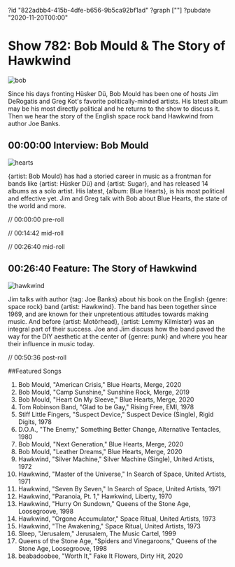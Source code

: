 ?id "822adbb4-415b-4dfe-b656-9b5ca92bf1ad"
?graph [""]
?pubdate "2020-11-20T00:00"
# Show 782: Bob Mould & The Story of Hawkwind
![bob](https://static.soundopinions.org/images/2020/bob2.jpeg)

Since his days fronting Hüsker Dü, Bob Mould has been one of hosts Jim DeRogatis and Greg Kot's favorite politically-minded artists. His latest album may be his most directly political and he returns to the show to discuss it. Then we hear the story of the English space rock band Hawkwind from author Joe Banks. 


## 00:00:00 Interview: Bob Mould
![hearts](https://static.soundopinions.org/images/2020/bob.jpeg)

{artist: Bob Mould} has had a storied career in music as a frontman for bands like {artist: Hüsker Dü} and {artist: Sugar}, and has released 14 albums as a solo artist. His latest, {album: Blue Hearts}, is his most political and effective yet. Jim and Greg talk with Bob about Blue Hearts, the state of the world and more.



// 00:00:00 pre-roll

// 00:14:42 mid-roll

// 00:26:40 mid-roll

## 00:26:40 Feature: The Story of Hawkwind
![hawkwind](https://static.soundopinions.org/images/2020/hawkwind.jpeg)

Jim talks with author {tag: Joe Banks} about his book on the English {genre: space rock} band {artist: Hawkwind}. The band has been together since 1969, and are known for their unpretentious attitudes towards making music. And before {artist: Motörhead}, {artist: Lemmy Kilmister} was an integral part of their success. Joe and Jim discuss how the band paved the way for the DIY aesthetic at the center of {genre: punk} and where you hear their influence in music today.


// 00:50:36 post-roll



##Featured Songs

1. Bob Mould, "American Crisis," Blue Hearts, Merge, 2020
1. Bob Mould, "Camp Sunshine," Sunshine Rock, Merge, 2019
1. Bob Mould, "Heart On My Sleeve," Blue Hearts, Merge, 2020
1. Tom Robinson Band, "Glad to be Gay," Rising Free, EMI, 1978
1. Stiff Little Fingers, "Suspect Device," Suspect Device (Single), Rigid Digits, 1978
1. D.O.A., "The Enemy," Something Better Change, Alternative Tentacles, 1980
1. Bob Mould, "Next Generation," Blue Hearts, Merge, 2020
1. Bob Mould, "Leather Dreams," Blue Hearts, Merge, 2020
1. Hawkwind, "Silver Machine," Silver Machine (Single), United Artists, 1972
1. Hawkwind, "Master of the Universe," In Search of Space, United Artists, 1971
1. Hawkwind, "Seven By Seven," In Search of Space, United Artists, 1971
1. Hawkwind, "Paranoia, Pt. 1," Hawkwind, Liberty, 1970
1. Hawkwind, "Hurry On Sundown," Queens of the Stone Age, Loosegroove, 1998
1. Hawkwind, "Orgone Accumulator," Space Ritual, United Artists, 1973
1. Hawkwind, "The Awakening," Space Ritual, United Artists, 1973
1. Sleep, "Jerusalem," Jerusalem, The Music Cartel, 1999
1. Queens of the Stone Age, "Spiders and Vinegaroons," Queens of the Stone Age, Loosegroove, 1998
1. beabadoobee, "Worth It," Fake It Flowers, Dirty Hit, 2020